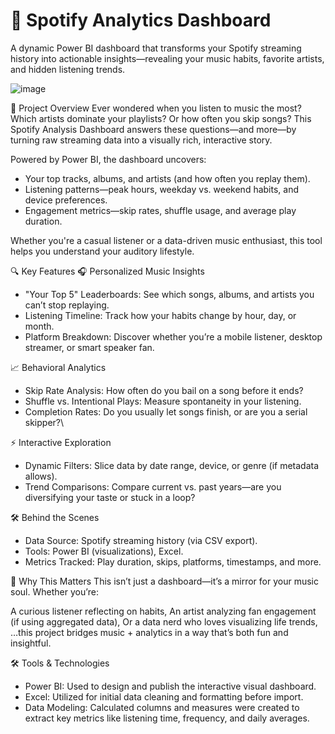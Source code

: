 # 🎵 Spotify Analytics Dashboard #

A dynamic Power BI dashboard that transforms your Spotify streaming history into actionable insights—revealing your music habits, favorite artists, and hidden listening trends.

![image](https://github.com/user-attachments/assets/7f0faaa5-1091-4dfc-b2a2-ffc94614596b)


🌟 Project Overview
Ever wondered when you listen to music the most? Which artists dominate your playlists? Or how often you skip songs? 
This Spotify Analysis Dashboard answers these questions—and more—by turning raw streaming data into a visually rich, interactive story.

Powered by Power BI, the dashboard uncovers:

- Your top tracks, albums, and artists (and how often you replay them).
- Listening patterns—peak hours, weekday vs. weekend habits, and device preferences.
- Engagement metrics—skip rates, shuffle usage, and average play duration.

Whether you're a casual listener or a data-driven music enthusiast, this tool helps you understand your auditory lifestyle.

🔍 Key Features
🎧 Personalized Music Insights
- "Your Top 5" Leaderboards: See which songs, albums, and artists you can’t stop replaying.
- Listening Timeline: Track how your habits change by hour, day, or month.
- Platform Breakdown: Discover whether you’re a mobile listener, desktop streamer, or smart speaker fan.

  
📈 Behavioral Analytics
- Skip Rate Analysis: How often do you bail on a song before it ends?
- Shuffle vs. Intentional Plays: Measure spontaneity in your listening.
- Completion Rates: Do you usually let songs finish, or are you a serial skipper?\
  
⚡ Interactive Exploration
- Dynamic Filters: Slice data by date range, device, or genre (if metadata allows).
- Trend Comparisons: Compare current vs. past years—are you diversifying your taste or stuck in a loop?


🛠️ Behind the Scenes
- Data Source: Spotify streaming history (via CSV export).
- Tools: Power BI (visualizations), Excel.
- Metrics Tracked: Play duration, skips, platforms, timestamps, and more.

  
🎯 Why This Matters
This isn’t just a dashboard—it’s a mirror for your music soul. Whether you’re:

A curious listener reflecting on habits,
An artist analyzing fan engagement (if using aggregated data),
Or a data nerd who loves visualizing life trends,
…this project bridges music + analytics in a way that’s both fun and insightful.

🛠️ Tools & Technologies
- Power BI: Used to design and publish the interactive visual dashboard.
- Excel: Utilized for initial data cleaning and formatting before import.
- Data Modeling: Calculated columns and measures were created to extract key metrics like listening time, frequency, and daily averages.
